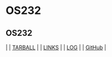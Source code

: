 # OS232
## OS232
| | [TARBALL](https://os.vlsm.org/Log/hunnania.tar.bz2.txt) | | [LINKS](https://hunnania.github.io/os232/LINKS/) | | [LOG](https://hunnania.github.io/os232/TXT/mylog.txt) | | [GitHub](https://github.com/hunnania/os232/) |
